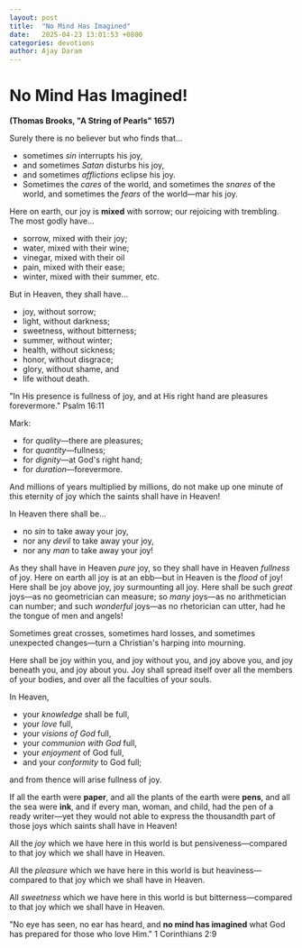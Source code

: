 ```yaml
---
layout: post
title:  "No Mind Has Imagined"
date:   2025-04-23 13:01:53 +0800
categories: devotions
author: Ajay Daram
---
```


# No Mind Has Imagined!
**(Thomas Brooks, "A String of Pearls" 1657)**

Surely there is no believer but who finds that...
- sometimes *sin* interrupts his joy,
- and sometimes *Satan* disturbs his joy,
- and sometimes *afflictions* eclipse his joy.
- Sometimes the *cares* of the world, and sometimes the *snares* of the world, and sometimes the *fears* of the world—mar his joy.

Here on earth, our joy is **mixed** with sorrow; our rejoicing with trembling. The most godly have...
- sorrow, mixed with their joy;
- water, mixed with their wine;
- vinegar, mixed with their oil
- pain, mixed with their ease;
- winter, mixed with their summer, etc.

But in Heaven, they shall have...
- joy, without sorrow;
- light, without darkness;
- sweetness, without bitterness;
- summer, without winter;
- health, without sickness;
- honor, without disgrace;
- glory, without shame, and
- life without death.

"In His presence is fullness of joy, and at His right hand are pleasures forevermore." Psalm 16:11

Mark:
- for *quality*—there are pleasures;
- for *quantity*—fullness;
- for *dignity*—at God's right hand;
- for *duration*—forevermore.

And millions of years multiplied by millions, do not make up one minute of this eternity of joy which the saints shall have in Heaven!

In Heaven there shall be...
- no *sin* to take away your joy,
- nor any *devil* to take away your joy,
- nor any *man* to take away your joy!

As they shall have in Heaven *pure* joy, so they shall have in Heaven *fullness* of joy. Here on earth all joy is at an ebb—but in Heaven is the *flood* of joy! Here shall be joy above joy, joy surmounting all joy. Here shall be such *great* joys—as no geometrician can measure; so *many* joys—as no arithmetician can number; and such *wonderful* joys—as no rhetorician can utter, had he the tongue of men and angels!

Sometimes great crosses, sometimes hard losses, and sometimes unexpected changes—turn a Christian's harping into mourning.

Here shall be joy within you, and joy without you, and joy above you, and joy beneath you, and joy about you. Joy shall spread itself over all the members of your bodies, and over all the faculties of your souls.

In Heaven,
- your *knowledge* shall be full,
- your *love* full,
- your *visions of God* full,
- your *communion with God* full,
- your *enjoyment* of God full,
- and your *conformity* to God full;

and from thence will arise fullness of joy.

If all the earth were **paper**, and all the plants of the earth were **pens**, and all the sea were **ink**, and if every man, woman, and child, had the pen of a ready writer—yet they would not able to express the thousandth part of those joys which saints shall have in Heaven!

All the *joy* which we have here in this world is but pensiveness—compared to that joy which we shall have in Heaven.

All the *pleasure* which we have here in this world is but heaviness—compared to that joy which we shall have in Heaven.

All *sweetness* which we have here in this world is but bitterness—compared to that joy which we shall have in Heaven.

"No eye has seen, no ear has heard, and **no mind has imagined** what God has prepared for those who love Him." 1 Corinthians 2:9